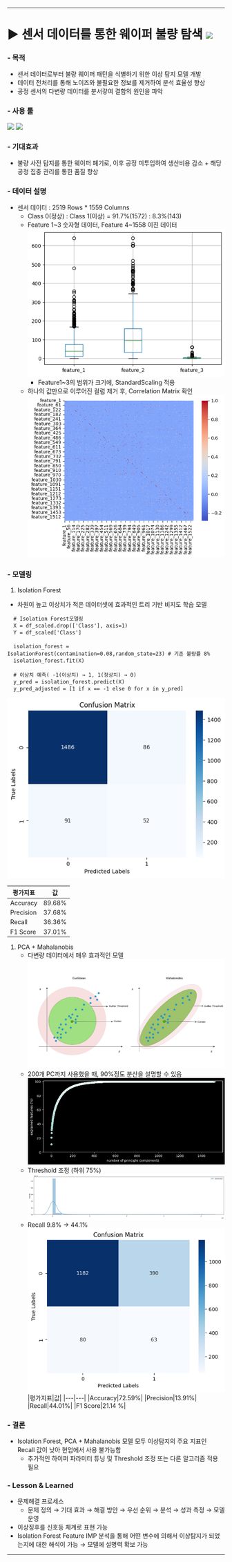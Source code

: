 ***

# ▶ 센서 데이터를 통한 웨이퍼 불량 탐색 <img src="https://img.shields.io/badge/Personal_Project-000000"/>

### - 목적

- 센서 데이터로부터 불량 웨이퍼 패턴을 식별하기 위한 이상 탐지 모델 개발
- 데이터 전처리를 통해 노이즈와 불필요한 정보를 제거하여 분석 효율성 향상
- 공정 센서의 다변량 데이터를 분서갛여 결함의 원인을 파악

### - 사용 툴

<img src="https://img.shields.io/badge/Python-3776AB?style=flat&logo=python&logoColor=white"/> <img src="https://img.shields.io/badge/VisualStudioCode-007ACC?style=flat&logo=visualstudiocode&logoColor=white"/>

### - 기대효과
- 불량 사전 탐지를 통한 웨이퍼 폐기로, 이후 공정 미투입하여 생산비용 감소 + 해당 공정 집중 관리를 통한 품질 향상

### - 데이터 설명
- 센서 데이터 : 2519 Rows * 1559 Columns
  - Class 0(정상) : Class 1(이상) = 91.7%(1572) : 8.3%(143)
  - Feature 1~3 숫자형 데이터, Feature 4~1558 이진 데이터
  ![alt text](image.png)
    - Feature1~3의 범위가 크기에, StandardScaling 적용
  - 하나의 값만으로 이루어진 컬럼 제거 후, Correlation Matrix 확인
  ![alt text](image-1.png)

### - 모델링
1. Isolation Forest
  - 차원이 높고 이상치가 적은 데이터셋에 효과적인 트리 기반 비지도 학습 모델
  ```
	# Isolation Forest모델링
	X = df_scaled.drop(['Class'], axis=1)
	Y = df_scaled['Class']

	isolation_forest = IsolationForest(contamination=0.08,random_state=23) # 기존 불량률 8%
	isolation_forest.fit(X)

	# 이상치 예측( -1(이상치) → 1, 1(정상치) → 0)
	y_pred = isolation_forest.predict(X)
	y_pred_adjusted = [1 if x == -1 else 0 for x in y_pred]
  ```

![alt text](image-2.png)

|평가지표|값|
|---|---|
|Accuracy|89.68%|
|Precision|37.68%|
|Recall|36.36%|
|F1 Score|37.01%|

1. PCA + Mahalanobis
	- 다변량 데이터에서 매우 효과적인 모델![alt text](image-4.png)
	- 200개 PC까지 사용했을 때, 90%정도 분산을 설명할 수 있음
	![alt text](image-3.png)
	- Threshold 조정 (하위 75%)
	![alt text](image-5.png)
	- Recall 9.8% → 44.1%
	![alt text](image-6.png)
		|평가지표|값|
		|---|---|
		|Accuracy|72.59%|
		|Precision|13.91%|
		|Recall|44.01%|
		|F1 Score|21.14	%|

### - 결론

- Isolation Forest, PCA + Mahalanobis 모델 모두 이상탐지의 주요 지표인 Recall 값이 낮아 현업에서 사용 불가능함
  - 추가적인 하이퍼 파라미터 튜닝 및 Threshold 조정 또는 다른 알고리즘 적용 필요

### - Lesson & Learned
- 문제해결 프로세스
  - 문제 정의 → 기대 효과 → 해결 방안 → 우선 순위 → 분석 → 성과 측정 → 모델 운영
- 이상징후를 신호등 체계로 표현 가능
- Isolation Forest Feature IMP 분석을 통해 어떤 변수에 의해서 이상탐지가 되었는지에 대한 해석이 가능 → 모델에 설명력 확보 가능

***